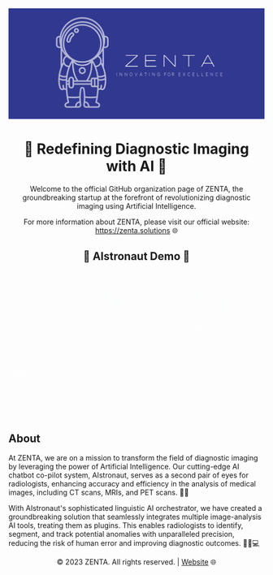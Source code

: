<!-- ZENTA - Redefining Diagnostic Imaging with AI -->

<div align="center">
  <img src="https://github.com/ZentaLabs/.github/raw/main/Zenta-logo.png" alt="ZENTA Logo" >
</div>

<h1 align="center">🚀 Redefining Diagnostic Imaging with AI 🧠</h1>

<p align="center">Welcome to the official GitHub organization page of ZENTA, the groundbreaking startup at the forefront of revolutionizing diagnostic imaging using Artificial Intelligence.</p>

<p align="center">For more information about ZENTA, please visit our official website: <a href="https://zenta.solutions">https://zenta.solutions</a> 🌐</p>


<h2 align="center">🤖 AIstronaut Demo 🎥</h2>

<div align="center">
  <a href="https://www.canva.com/design/DAFgFNiKdeM/YiQ_IOYmrnHL_kByybviTA/watch?utm_content=DAFgFNiKdeM&utm_campaign=designshare&utm_medium=link&utm_source=publishsharelink" target="_blank" rel="noopener">
    <picture>
      <source media="(prefers-color-scheme: dark)" srcset="https://github.com/ZentaLabs/.github/raw/main/Aistronaut-black.gif">
      <source media="(prefers-color-scheme: light)" srcset="https://github.com/ZentaLabs/.github/raw/main/Aistronaut-white.gif">
      <img alt="AIstronaut Demo" src="https://github.com/ZentaLabs/.github/raw/main/Aistronaut-white.gif">
    </picture>
  </a>
</div>


## About

At ZENTA, we are on a mission to transform the field of diagnostic imaging by leveraging the power of Artificial Intelligence. Our cutting-edge AI chatbot co-pilot system, AIstronaut, serves as a second pair of eyes for radiologists, enhancing accuracy and efficiency in the analysis of medical images, including CT scans, MRIs, and PET scans. 🌟🔬

With AIstronaut's sophisticated linguistic AI orchestrator, we have created a groundbreaking solution that seamlessly integrates multiple image-analysis AI tools, treating them as plugins. This enables radiologists to identify, segment, and track potential anomalies with unparalleled precision, reducing the risk of human error and improving diagnostic outcomes. 👩‍⚕️💻

<div align="center">
  <p align="center">
    &copy; 2023 ZENTA. All rights reserved. | <a href="https://zenta.solutions">Website</a> 🌐
  </p>
</div>
